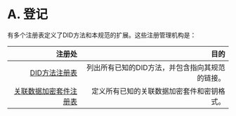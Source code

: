 # A. 登记
有多个注册表定义了DID方法和本规范的扩展。这些注册管理机构是：

|注册处|	目的|
|----:|------:|
|[DID方法注册表](/dids/References.html#did-method-registry)|	列出所有已知的DID方法，并包含指向其规范的链接。|
|[关联数据加密套件注册表](https://w3c-ccg.github.io/ld-cryptosuite-registry/)|	定义所有已知的关联数据加密套件和密钥格式。|